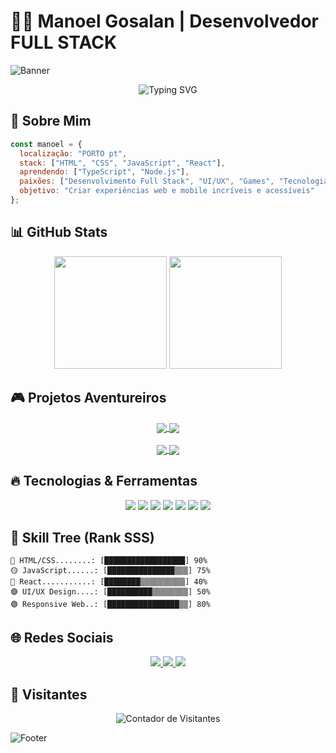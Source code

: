 # 👨‍💻 Manoel Gosalan | Desenvolvedor FULL STACK

![Banner](https://capsule-render.vercel.app/api?type=waving&color=gradient&height=200&section=header&text=Manoel%20Gosalan&fontSize=50&animation=fadeIn&fontAlignY=38&desc=Desenvolvedor%20Full-Stack%20|%20HTML%20|%20CSS%20|%20JavaScript%20|%20React&descAlignY=55&descAlign=62)

<div align="center">
  <img src="https://readme-typing-svg.demolab.com?font=Fira+Code&weight=600&size=22&pause=1000&color=36BCF7FF&center=true&vCenter=true&random=false&width=435&lines=Ol%C3%A1%2C+Mundo!+%F0%9F%8C%8E;Frontend+Developer+%F0%9F%92%BB;Apaixonado+por+Tecnologia+%F0%9F%94%A5;Sempre+aprendendo+%F0%9F%93%9A;Aventureiro+Rank+SSS+%F0%9F%8E%AE" alt="Typing SVG" />
</div>

## 🚀 Sobre Mim

```javascript
const manoel = {
  localização: "PORTO pt",
  stack: ["HTML", "CSS", "JavaScript", "React"],
  aprendendo: ["TypeScript", "Node.js"],
  paixões: ["Desenvolvimento Full Stack", "UI/UX", "Games", "Tecnologia"],
  objetivo: "Criar experiências web e mobile incríveis e acessíveis"
};
```

## 📊 GitHub Stats

<div align="center">
  <img height="180em" src="https://github-readme-stats.vercel.app/api?username=mgosalan-dev&show_icons=true&theme=radical&include_all_commits=true&count_private=true"/>
  <img height="180em" src="https://github-readme-stats.vercel.app/api/top-langs/?username=mgosalan-dev&layout=compact&langs_count=7&theme=radical"/>
</div>

## 🎮 Projetos Aventureiros

<div align="center">
  <a href="https://github.com/mgosalan-dev/Contador-de-Horas">
    <img align="center" src="https://github-readme-stats.vercel.app/api/pin/?username=mgosalan-dev&repo=Contador-de-Horas&theme=radical" />
  </a>
  <a href="https://github.com/mgosalan-dev/horas-do-dia">
    <img align="center" src="https://github-readme-stats.vercel.app/api/pin/?username=mgosalan-dev&repo=horas-do-dia&theme=radical" />
  </a>
</div>
<br/>
<div align="center">
  <a href="https://github.com/mgosalan-dev/Cordel">
    <img align="center" src="https://github-readme-stats.vercel.app/api/pin/?username=mgosalan-dev&repo=Cordel&theme=radical" />
  </a>
  <a href="https://github.com/mgosalan-dev/World-Of-Warcraft">
    <img align="center" src="https://github-readme-stats.vercel.app/api/pin/?username=mgosalan-dev&repo=World-Of-Warcraft&theme=radical" />
  </a>
</div>

## 🔥 Tecnologias & Ferramentas

<div align="center">
  <img src="https://img.shields.io/badge/HTML5-E34F26?style=for-the-badge&logo=html5&logoColor=white">
  <img src="https://img.shields.io/badge/CSS3-1572B6?style=for-the-badge&logo=css3&logoColor=white">
  <img src="https://img.shields.io/badge/JavaScript-F7DF1E?style=for-the-badge&logo=javascript&logoColor=black">
  <img src="https://img.shields.io/badge/React-20232A?style=for-the-badge&logo=react&logoColor=61DAFB">
  <img src="https://img.shields.io/badge/Python-3776AB?style=for-the-badge&logo=python&logoColor=white">
  <img src="https://img.shields.io/badge/Git-F05032?style=for-the-badge&logo=git&logoColor=white">
  <img src="https://img.shields.io/badge/VS%20Code-007ACC?style=for-the-badge&logo=visual-studio-code&logoColor=white">
</div>

## 🧩 Skill Tree (Rank SSS)

```
🔴 HTML/CSS........: [██████████████████] 90%
🟡 JavaScript......: [███████████████▒▒▒] 75%
🔵 React...........: [████████▒▒▒▒▒▒▒▒▒▒] 40%
🟣 UI/UX Design....: [██████████▒▒▒▒▒▒▒▒] 50%
🟢 Responsive Web..: [████████████████▒▒] 80%
```

## 🌐 Redes Sociais

<div align="center"> 
  <a href="https://instagram.com/Manoel-Lidio-Gosalan" target="_blank">
    <img src="https://img.shields.io/badge/-Instagram-%23E4405F?style=for-the-badge&logo=instagram&logoColor=white">
  </a>
  <a href="https://linkedin.com/in/ManoelGosalan" target="_blank">
    <img src="https://img.shields.io/badge/-LinkedIn-%230077B5?style=for-the-badge&logo=linkedin&logoColor=white">
  </a>
  <a href="mailto:mgosalan.dev@gmail.com" target="_blank">
    <img src="https://img.shields.io/badge/-Gmail-%23333?style=for-the-badge&logo=gmail&logoColor=white">
  </a>
</div>

## 👾 Visitantes

<div align="center">
  <img src="https://profile-counter.glitch.me/mgosalan-dev/count.svg" alt="Contador de Visitantes" />
</div>

![Footer](https://capsule-render.vercel.app/api?type=waving&color=gradient&height=100&section=footer)
